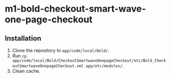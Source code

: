 # m1-bold-checkout-smart-wave-one-page-checkout

## Installation

1. Clone the repository to `app/code/local/Bold/`.
2. Run `cp app/code/local/Bold/CheckoutSmartwaveOnepageCheckout/etc/Bold_CheckoutSmartwaveOnepageCheckout.xml app/etc/modules/`.
3. Clean cache.
